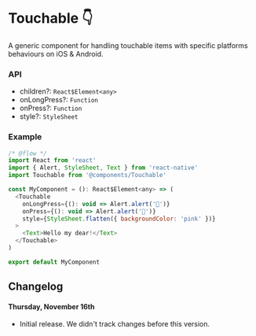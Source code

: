 # Touchable 👇
A generic component for handling touchable items with specific platforms behaviours on iOS & Android.

### API
* children?: `React$Element<any>`
* onLongPress?: `Function`
* onPress?: `Function`
* style?: `StyleSheet`

### Example
```js
/* @flow */
import React from 'react'
import { Alert, StyleSheet, Text } from 'react-native'
import Touchable from '@components/Touchable'

const MyComponent = (): React$Element<any> => (
  <Touchable
    onLongPress={(): void => Alert.alert('👋')}
    onPress={(): void => Alert.alert('🤝')}
    style={StyleSheet.flatten({ backgroundColor: 'pink' })}
  >
    <Text>Hello my dear!</Text>
  </Touchable>
)

export default MyComponent
```

## Changelog
#### Thursday, November 16th
- Initial release. We didn't track changes before this version.
